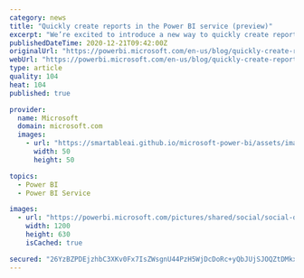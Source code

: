 ```yaml
---
category: news
title: "Quickly create reports in the Power BI service (preview)"
excerpt: "We’re excited to introduce a new way to quickly create reports in the Power BI service. Rather than downloading Power BI Desktop and importing the data, you’ll now be able to paste data straight into Power BI on the web and have visuals automatically generated for you."
publishedDateTime: 2020-12-21T09:42:00Z
originalUrl: "https://powerbi.microsoft.com/en-us/blog/quickly-create-reports-power-bi-service/"
webUrl: "https://powerbi.microsoft.com/en-us/blog/quickly-create-reports-power-bi-service/"
type: article
quality: 104
heat: 104
published: true

provider:
  name: Microsoft
  domain: microsoft.com
  images:
    - url: "https://smartableai.github.io/microsoft-power-bi/assets/images/organizations/microsoft.com-50x50.jpg"
      width: 50
      height: 50

topics:
  - Power BI
  - Power BI Service

images:
  - url: "https://powerbi.microsoft.com/pictures/shared/social/social-default-image.png"
    width: 1200
    height: 630
    isCached: true

secured: "26YzBZPDEjzhbC3XKv0Fx7IsZWsgnU44PzH5WjDcDoRc+yQbJUjSJOQZtDMkxvisFPSkWo6HNDk2mK7SEssMkR56Vti+WQy9kQ4DoFaLkvMV8G1tObm0D88iBg1Vj5sCBBSxQZV9maExbCSvsgV3so7ZlPKYd95EttmAmmlko7A6MSLvbPOqVub4/bbdGai2KJE0FSOSzTtMb4lelTk+PjayIAdsklUjHBUS5VvZz39PrbzuEdqXvu4caOzhG2sj90SWgz+UZwJ5m8Z1g56wxGMglnNW00bXBbCbpYvdSjUtdIcdEz3nulR1Eku3al0S4lVoEfugEr5xNX54UMnewOj3gH60N3SpFGSUl9HGkkU=;ctTpFotCt6nAd3chwVW4xA=="
---
```


